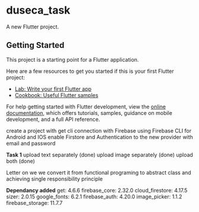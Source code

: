 # duseca_task

A new Flutter project.

## Getting Started

This project is a starting point for a Flutter application.

Here are a few resources to get you started if this is your first Flutter project:

- [Lab: Write your first Flutter app](https://docs.flutter.dev/get-started/codelab)
- [Cookbook: Useful Flutter samples](https://docs.flutter.dev/cookbook)

For help getting started with Flutter development, view the
[online documentation](https://docs.flutter.dev/), which offers tutorials,
samples, guidance on mobile development, and a full API reference.

create a project with get cli 
connection with Firebase using Firebase CLI for Android and IOS
enable Firstore and Authentication to the new provider with email and password

**Task 1**
upload text separately (done)
upload image separately (done)
upload both  (done)

Letter on we we convert it from functional programing to abstract class and achieving single responsibility principle 

**Dependancy added**
  get: 4.6.6
  firebase_core: 2.32.0
  cloud_firestore: 4.17.5
  sizer: 2.0.15
  google_fonts: 6.2.1
  firebase_auth: 4.20.0
  image_picker: 1.1.2
  firebase_storage: 11.7.7



